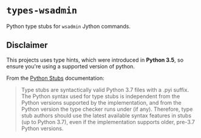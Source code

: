# `types-wsadmin`
Python type stubs for `wsadmin` Jython commands.

## Disclaimer

This projects uses type hints, which were introduced in **Python 3.5**, so ensure you're using a supported version of python.

From the [Python Stubs](https://typing.readthedocs.io/en/latest/source/stubs.html) documentation:
> Type stubs are syntactically valid Python 3.7 files with a .pyi suffix. The Python syntax used for type stubs is independent from the Python versions supported by the implementation, and from the Python version the type checker runs under (if any). Therefore, type stub authors should use the latest available syntax features in stubs (up to Python 3.7), even if the implementation supports older, pre-3.7 Python versions.